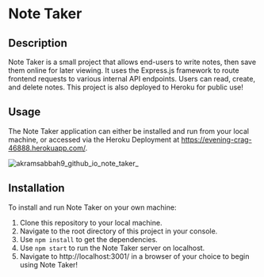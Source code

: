 # Note Taker

## Description

Note Taker is a small project that allows end-users to write notes, then save them online for later viewing. It uses the Express.js framework to route frontend requests to various internal API endpoints. Users can read, create, and delete notes. This project is also deployed to Heroku for public use!


## Usage

The Note Taker application can either be installed and run from your local machine, or accessed via the Heroku Deployment at https://evening-crag-46888.herokuapp.com/.

![akramsabbah9_github_io_note_taker_](https://user-images.githubusercontent.com/59624292/108639898-c87df800-744b-11eb-8d79-3776e3564fe4.png)


## Installation

To install and run Note Taker on your own machine:
1. Clone this repository to your local machine.
2. Navigate to the root directory of this project in your console.
3. Use ``` npm install ``` to get the dependencies.
4. Use ``` npm start ``` to run the Note Taker server on localhost.
5. Navigate to http://localhost:3001/ in a browser of your choice to begin using Note Taker!

